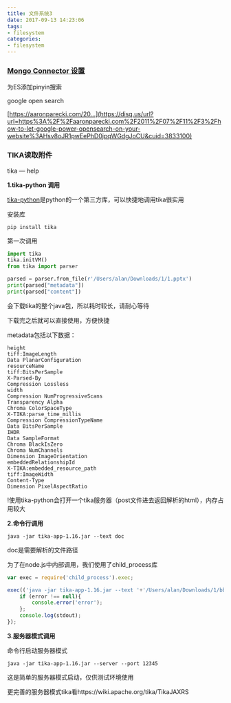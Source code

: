 ```yaml
---
title: 文件系统3
date: 2017-09-13 14:23:06
tags:
- filesystem
categories:
- filesystem
---
```


### [Mongo Connector 设置](https://my.oschina.net/tianlele/blog/848860)

为ES添加pinyin搜索

google open search

[https://aaronparecki.com/20...](https://disq.us/url?url=https%3A%2F%2Faaronparecki.com%2F2011%2F07%2F11%2F3%2Fhow-to-let-google-power-opensearch-on-your-website%3AHsv8oJR1pwEePhD0jpqWGdgJoCU&cuid=3833100)



### TIKA读取附件

tika — help

**1.tika-python 调用**

[tika-python](https://github.com/chrismattmann/tika-python)是python的一个第三方库，可以快捷地调用tika很实用

安装库

```
pip install tika
```

第一次调用

```python
import tika
tika.initVM()
from tika import parser

parsed = parser.from_file(r'/Users/alan/Downloads/1/1.pptx')
print(parsed["metadata"])
print(parsed["content"])
```

会下载tika的整个java包，所以耗时较长，请耐心等待

下载完之后就可以直接使用，方便快捷

metadata包括以下数据：

```
height
tiff:ImageLength
Data PlanarConfiguration
resourceName
tiff:BitsPerSample
X-Parsed-By
Compression Lossless
width
Compression NumProgressiveScans
Transparency Alpha
Chroma ColorSpaceType
X-TIKA:parse_time_millis
Compression CompressionTypeName
Data BitsPerSample
IHDR
Data SampleFormat
Chroma BlackIsZero
Chroma NumChannels
Dimension ImageOrientation
embeddedRelationshipId
X-TIKA:embedded_resource_path
tiff:ImageWidth
Content-Type
Dimension PixelAspectRatio
```

!使用tika-python会打开一个tika服务器（post文件进去返回解析的html），内存占用较大



**2.命令行调用**

```
java -jar tika-app-1.16.jar --text doc
```

doc是需要解析的文件路径



为了在node.js中内部调用，我们使用了child_process库

```javascript
var exec = require('child_process').exec;

exec(('java -jar tika-app-1.16.jar --text '+'/Users/alan/Downloads/1/bb.pdf'),function(error,stdout,stderr){
	if (error !== null){
		console.error('error');
	};
	console.log(stdout);
});
```



**3.服务器模式调用**

命令行启动服务器模式

```
java -jar tika-app-1.16.jar --server --port 12345
```

这是简单的服务器模式启动，仅供测试环境使用

更完善的服务器模式tika看https://wiki.apache.org/tika/TikaJAXRS